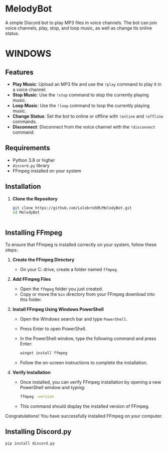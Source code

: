 # MelodyBot

A simple Discord bot to play MP3 files in voice channels. The bot can join voice channels, play, stop, and loop music, as well as change its online status.

# **WINDOWS**

## Features

- **Play Music**: Upload an MP3 file and use the `!play` command to play it in a voice channel.
- **Stop Music**: Use the `!stop` command to stop the currently playing music.
- **Loop Music**: Use the `!loop` command to loop the currently playing music.
- **Change Status**: Set the bot to online or offline with `!online` and `!offline` commands.
- **Disconnect**: Disconnect from the voice channel with the `!disconnect` command.

## Requirements

- Python 3.8 or higher
- `discord.py` library
- FFmpeg installed on your system

## Installation

1. **Clone the Repository**

   ```bash
   git clone https://github.com/LolobrndVR/MelodyBot.git
   cd MelodyBot



## Installing FFmpeg

To ensure that FFmpeg is installed correctly on your system, follow these steps:

1. **Create the FFmpeg Directory**

   - On your C: drive, create a folder named `ffmpeg`.

2. **Add FFmpeg Files**

   - Open the `ffmpeg` folder you just created.
   - Copy or move the `bin` directory from your FFmpeg download into this folder.

3. **Install FFmpeg Using Windows PowerShell**

   - Open the Windows search bar and type `PowerShell`.
   - Press Enter to open PowerShell.
   - In the PowerShell window, type the following command and press Enter:

     ```bash
     winget install ffmpeg
     ```

   - Follow the on-screen instructions to complete the installation.

4. **Verify Installation**

   - Once installed, you can verify FFmpeg installation by opening a new PowerShell window and typing:

     ```bash
     ffmpeg -version
     ```

   - This command should display the installed version of FFmpeg.

Congratulations! You have successfully installed FFmpeg on your computer.


## Installing Discord.py

```bash
pip install discord.py
